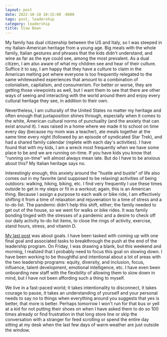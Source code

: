 ```yaml
---
layout: post
date: 2022-10-10 10:15:00 -0600
tags: post, leadership
category: leadership
title: Slow Down
---
```


My family has dual citizenship between the US and Italy, so I was steeped in my Italian-American heritage from a young age. Big meals with the whole family, Italian gestures and phrases that the kids didn't understand, and wine as far as the eye could see, among the most prevalent. As a dual citizen, I am also aware of what my children see and hear of their culture. Suffice it to say, I am happy that they have a culture to claim in the American melting pot where everyone is too frequently relegated to the same whitewashed experiences that amount to a combination of colonialism, capitalism, and consumerism. For better or worse, they are getting those viewpoints as well, but I want them to see that there are other ways of seeing and interacting with the world around them and enjoy every cultural heritage they see, in addition to their own.

Nevertheless, I am culturally of the United States no matter my heritage and often enough that juxtaposition shines through, especially when it comes to the white, American cultural norms of punctuality (and the anxiety that can exist around it). I was raised in a home where we made it to school on time every day (because my mom was a teacher), ate meals together at the same time every night (followed by an episode of syndicated Star Trek), and had a shared family calendar (replete with each day's activities). I have found that with my kids, I am a wreck most frequently when we have some place to be and we are running on-time. If you have kids you know that "running on-time" will almost always mean late. But do I have to be anxious about this? My Italian heritage says no.

Interestingly enough, this anxiety around the "hustle and bustle" of life also comes out in my favorite (and supposed to be relaxing) activities of being outdoors: walking, hiking, biking, etc. I find very frequently I use these times outside to get in my steps or fit in a workout; again, this is an American thing. Because I assign a purpose to each walk or bike ride, I am effectively shifting it from a time of relaxation and rejuvenation to a time of stress and a to-do list. The pandemic didn't help this shift, either; the family needed to get out of the house, so we went for walks or bike rides. It was family bonding tinged with the stresses of a pandemic and a desire to check off our daily activity to-do list items, to close the rings of activity, exercise, stand hours, stress, and vitamin D.

[My last post](/2022/10/the-leaders-todo-list) was about goals. I have been tasked with coming up with one final goal and associated tasks to breakthrough the push at the end of the leadership program. On Friday, I was drawing a blank, but this weekend and morning, I realized that I probably need to focus this goal on slowing down. I have been working to be thoughtful and intentional about a lot of areas with the two leadership programs: equity, diversity, and inclusion, focus, influence, talent development, emotional intelligence, etc. I have even been onboarding new staff with the flexibility of allowing them to slow down in mind, but I have not been affording such a thing to myself.

We live in a fast-paced world; it takes intentionality to disconnect, it takes courage to pause, it takes an understanding of yourself and your personal needs to say no to things when everything around you suggests that yes is better, that more is better. Perhaps tomorrow I won't run for that bus or yell at a kid for not putting their shoes on when I have asked them to do so 100 times already or find frustration in that long store line or skip the conversation with a stranger for feed scrolling or spend the entire day sitting at my desk when the last few days of warm weather are just outside the window.